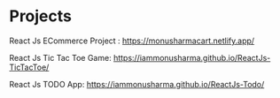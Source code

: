 # Projects
React Js ECommerce Project :
https://monusharmacart.netlify.app/

React Js Tic Tac Toe Game:
https://iammonusharma.github.io/ReactJs-TicTacToe/

React Js TODO App: https://iammonusharma.github.io/ReactJs-Todo/
